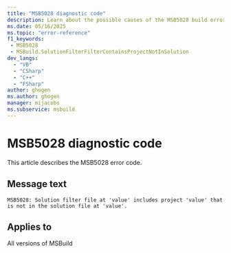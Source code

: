 ```yaml
---
title: "MSB5028 diagnostic code"
description: Learn about the possible causes of the MSB5028 build error, and get troubleshooting tips.
ms.date: 05/16/2025
ms.topic: "error-reference"
f1_keywords:
 - MSB5028
 - MSBuild.SolutionFilterFilterContainsProjectNotInSolution
dev_langs:
  - "VB"
  - "CSharp"
  - "C++"
  - "FSharp"
author: ghogen
ms.author: ghogen
manager: mijacobs
ms.subservice: msbuild
---
```


# MSB5028 diagnostic code

<!-- :::ErrorDefinitionDescription::: -->
<!-- :::editable-content name="introDescription"::: -->
This article describes the MSB5028 error code.
<!-- :::editable-content-end::: -->

## Message text

<!-- :::editable-content name="messageText"::: -->
`MSB5028: Solution filter file at 'value' includes project 'value' that is not in the solution file at 'value'.`
<!-- :::editable-content-end::: -->
<!-- MSB5028: Solution filter file at "{0}" includes project "{1}" that is not in the solution file at "{2}". -->

<!-- :::editable-content name="postOutputDescription"::: -->
<!--
{StrBegin="MSB5028: "}UE: The project filename is provided separately to loggers.
-->
<!-- :::editable-content-end::: -->
<!-- :::ErrorDefinitionDescription-end::: -->

## Applies to

All versions of MSBuild

